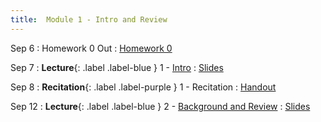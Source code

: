 ```yaml
---
title:  Module 1 - Intro and Review
---
```

Sep 6
: Homework 0 Out
    : [Homework 0]()

Sep 7
: **Lecture**{: .label .label-blue } 1 - [Intro](/intro)
    : [Slides]()

Sep 8
: **Recitation**{: .label .label-purple } 1 - Recitation
    : [Handout]()

Sep 12
: **Lecture**{: .label .label-blue } 2 - [Background and Review](/review)
    : [Slides]()
